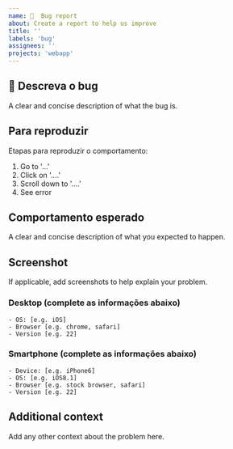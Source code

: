 ```yaml
---
name: 🐛  Bug report
about: Create a report to help us improve
title: ''
labels: 'bug'
assignees: ''
projects: 'webapp'
---
```


## 🐛 Descreva o bug

A clear and concise description of what the bug is.

## Para reproduzir

Etapas para reproduzir o comportamento:

1. Go to '...'
2. Click on '....'
3. Scroll down to '....'
4. See error

## Comportamento esperado

A clear and concise description of what you expected to happen.

## Screenshot

If applicable, add screenshots to help explain your problem.

<!-- if error in (desktop, webapp) -->
### Desktop (complete as informações abaixo)

    - OS: [e.g. iOS]
    - Browser [e.g. chrome, safari]
    - Version [e.g. 22]

<!-- if error in (mobile) -->
### Smartphone (complete as informações abaixo)

    - Device: [e.g. iPhone6]
    - OS: [e.g. iOS8.1]
    - Browser [e.g. stock browser, safari]
    - Version [e.g. 22]

## Additional context

Add any other context about the problem here.

